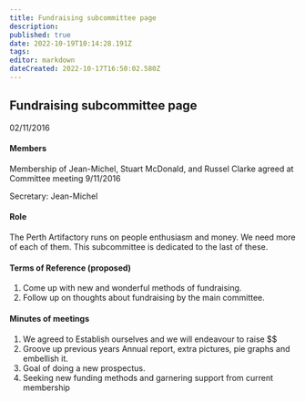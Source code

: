 ```yaml
---
title: Fundraising subcommittee page
description: 
published: true
date: 2022-10-19T10:14:28.191Z
tags: 
editor: markdown
dateCreated: 2022-10-17T16:50:02.580Z
---
```


## Fundraising subcommittee page

02/11/2016

#### Members

Membership of Jean-Michel, Stuart McDonald, and Russel Clarke agreed at Committee meeting 9/11/2016

Secretary: Jean-Michel

#### Role

The Perth Artifactory runs on people enthusiasm and money. We need more of each of them. This subcommittee is dedicated to the last of these.

#### Terms of Reference (proposed)

1.  Come up with new and wonderful methods of fundraising.
2.  Follow up on thoughts about fundraising by the main committee.

#### Minutes of meetings

1.  We agreed to Establish ourselves and we will endeavour to raise \$\$
2.  Groove up previous years Annual report, extra pictures, pie graphs and embellish it.
3.  Goal of doing a new prospectus.
4.  Seeking new funding methods and garnering support from current membership
